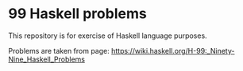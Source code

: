 # 99 Haskell problems

This repository is for exercise of Haskell language purposes.

Problems are taken from page: https://wiki.haskell.org/H-99:_Ninety-Nine_Haskell_Problems
